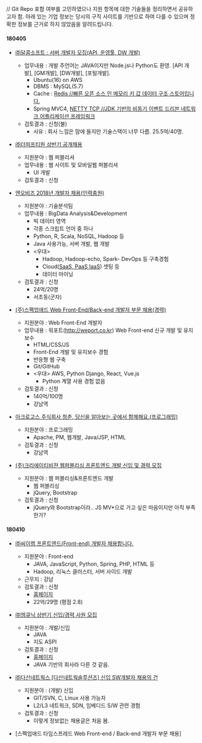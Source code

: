 // Git Repo 포함 여부를 고민하였으나 지원 항목에 대한 기술들을 정리하면서 공유하고자 함. 아래 있는 기업 정보는 당시의 구직 사이트를 기반으로 하여 다를 수 있으며 정확한 정보를 근거로 하지 않았음을 알려드립니다.

#### 180405
  - [㈜달콤소프트 : 서버 개발자 모집(API, 운영툴, DW 개발)](http://www.jobkorea.co.kr/Recruit/GI_Read/24567544?Oem_Code=C1&sc=11)
    - 업무내용 : 개발 주언어는 JAVA이지만 Node.js나 Python도 환영. [API 개발], [GM개발], [DW개발], [포털개발].
      - Ubuntu(16) on AWS
      - DBMS : MySQL(5.7)
      - Cache : [Redis //빠른 오픈 소스 인 메모리 키 값 데이터 구조 스토어입니다. ](https://aws.amazon.com/ko/elasticache/what-is-redis/)
      - Spring MVC4, [NETTY TCP //JDK 기반의 비동기 이벤트 드리븐 네트워크 어플리케이션 프레임워크](http://jdm.kr/blog/151)
    - 검토결과 : 신청(불)
      - 사유 : 회사 느낌은 맘에 들지만 기술스택이 너무 다름. 25.5억/40명.

  - [㈜더피프티원 상반기 공개채용](http://www.jobkorea.co.kr/Recruit/GI_Read/23934874?Oem_Code=C1&sc=11)
    - 지원분야 : 웹 퍼블리셔
    - 업무내용 : 웹 사이트 및 모바일웹 퍼블리셔
      - UI 개발
    - 검토결과 : 신청

  - [엔오비즈 2018년 개발자 채용(인력충원)](http://www.jobkorea.co.kr/Recruit/GI_Read/23911217?Oem_Code=C1&sc=11)
    - 지원분야 : 기술분석팀
    - 업무내용 : BigData Analysis&Development
      - 빅 데이터 영역
      - 각종 스크립트 언어 중 하나
      - Python, R, Scala, NoSQL, Hadoop 등
      - Java 사용가능, 서버 개발, 웹 개발
      - <우대>
        - Hadoop, Hadoop-echo, Spark- DevOps 등 구축경험
        - Cloud([SaaS, PaaS IaaS](http://www.sqler.com/files/attach/images/368180/686/470/025c80d9be11b56af27fa8c74c506af7.jpg)) 셋팅 등
        - 데이터 마이닝
    - 검토결과 : 신청
      - 24억/20명
      - 서초동(군자)

  - [(주)스펙업애드 Web Front-End/Back-end 개발자 부문 채용(경력)](http://www.jobkorea.co.kr/Recruit/GI_Read/23765453?Oem_Code=C1&sc=11)
    - 지원분야 : Web Front-End 개발자
    - 업무내용 : 워포트(http://weport.co.kr) Web Front-end 신규 개발 및 유지보수
      - HTML/CSS/JS
      - Front-End 개발 및 유지보수 경험
      - 반응형 웹 구축
      - Git/GitHub
      - <우대> AWS, Python Django, React, Vue.js
        - Python 계열 사용 경험 없음
    - 검토결과 : 신청
      - 140억/100명
      - 강남역

  - [아크로고스 주식회사 청춘, 당신을 알아보는 곳에서 함께해요.(프로그래밍)](http://www.saramin.co.kr/zf_user/jobs/relay/view?view_type=avatar&rec_idx=33509926&isMypage=yes&gz=1&recommend_ids=eJxNzrEVwDAIQ8GVBEJgpskiGT5FYpzy3lchUmhYX2q7SRkyYgNKn4KwdWYexQ%2FRKfWAWdhYJa0BvOKPU9Klgei1UUTbQb93HkN7KxA%3D&inner_source=saramin&inner_medium=pattern&inner_campaign=SRI_002_AVA-S_AVA_RCT&inner_term=5&t_ref=avatar&t_ref_content=SRI_002_AVA-S_AVA_RCT&t_ref_scnid=591#seq=0)
    - 지원분야 : 프로그래밍
      - Apache, PM, 웹개발, Java/JSP, HTML
    - 검토결과 : 신청
      - 강남역
  
  - [(주)크리에이티비젼 웹퍼블리싱 프론트엔드 개발 신입 및 경력 모집](http://www.saramin.co.kr/zf_user/jobs/relay/view?view_type=avatar&rec_idx=33527429&isMypage=yes&gz=1&recommend_ids=eJxNytkNwDAIBNGWuHYx1aSRFB9ZisGfTzPuUEbZg9LXNyBxIFXGgWj1JozZQOsioWs2i%2FQfUQSq4Uw5WAmshljGjSk0YOMDQBQrCA%3D%3D&inner_source=saramin&inner_medium=pattern&inner_campaign=SRI_002_AVA-S_AVA_RCT&inner_term=2&t_ref=avatar&t_ref_content=SRI_002_AVA-S_AVA_RCT&t_ref_scnid=591#seq=0)
    - 지원분야 : 웹 퍼블리싱&프론트엔드 개발
      - 웹 퍼블리싱
      - jQuery, Bootstrap
    - 검토결과 : 신청
      - jQuery와 Bootstrap이라.. JS MV*으로 가고 싶은 마음이지만 아직 부족한가?

#### 180410
  - [㈜씨이랩 프론트엔드(Front-end) 개발자 채용합니다.](http://www.jobkorea.co.kr/Recruit/GI_Read/24629655?Oem_Code=C1&PageGbn=ST)
    - 지원분야 : Front-end
      - JAVA, JavaScript, Python, Spring, PHP, HTML 등
      - Hadoop, 리눅스 클러스터, 서버 사이드 개발
    - 근무지 : 강남
    - 검토결과 : 신청
      - [홈페이지](http://www.xiilab.com/main)
      - 22억/29명 (평점 2.8)

  - [㈜엠큐닉 상반기 신입/경력 사원 모집](http://www.jobkorea.co.kr/Recruit/GI_Read/24422424?Oem_Code=C1&PageGbn=ST)
    - 지원분야 : 개발/신입
      - JAVA
      - 지도 ASPI
    - 검토결과 : 신청
      - [홈페이지](http://www.mqnic.com/)
      - JAVA 기반의 회사라 다른 것 같음.

  - [㈜다산네트웍스 [다산네트웍솔루션즈] 신입 SW개발자 채용의 건](http://www.jobkorea.co.kr/Recruit/GI_Read/24370842?Oem_Code=C1&PageGbn=ST)
    - 지원분야 : (개발) 신입
      - GIT/SVN, C, Linux 사용 가능자
      - L2/L3 네트워크, SDN, 임베디드 S/W 관련 경험
    - 검토결과 : 신청
      - 이렇게 정보없는 채용글은 처음 봄.
  - [스펙업애드 타임스프레드 Web Front-end / Back-end 개발자 부문 채용]